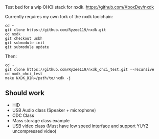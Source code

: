 Test bed for a wip OHCI stack for nxdk. https://github.com/XboxDev/nxdk

Currently requires my own fork of the nxdk toolchain:
```
cd ~
git clone https://github.com/Ryzee119/nxdk.git
cd nxdk
git checkout usbh
git submodule init
git submodule update
```

Then:
```
cd ~
git clone https://github.com/Ryzee119/nxdk_ohci_test.git --recursive
cd nxdk_ohci_test
make NXDK_DIR=/path/to/nxdk -j
```

## Should work
* HID
* USB Audio class (Speaker + microphone)
* CDC Class
* Mass storage class example
* USB video class (Must have low speed interface and support YUY2 uncompressed video) 
